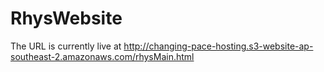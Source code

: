 # RhysWebsite

The URL is currently live at http://changing-pace-hosting.s3-website-ap-southeast-2.amazonaws.com/rhysMain.html

